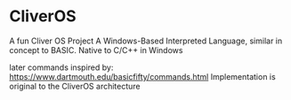 # CliverOS
A fun Cliver OS Project
A Windows-Based Interpreted Language, similar in concept to BASIC.
Native to C/C++ in Windows

later commands inspired by:
https://www.dartmouth.edu/basicfifty/commands.html
Implementation is original to the CliverOS architecture
